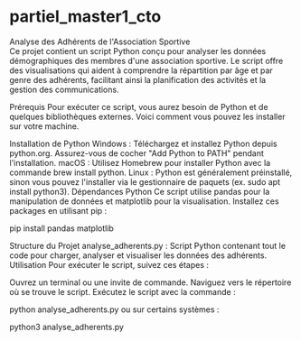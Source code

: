 # partiel_master1_cto

Analyse des Adhérents de l'Association Sportive  
Ce projet contient un script Python conçu pour analyser les données démographiques des membres d'une association sportive. Le script offre des visualisations qui aident à comprendre la répartition par âge et par genre des adhérents, facilitant ainsi la planification des activités et la gestion des communications.

Prérequis
Pour exécuter ce script, vous aurez besoin de Python et de quelques bibliothèques externes. Voici comment vous pouvez les installer sur votre machine.

Installation de Python
Windows : Téléchargez et installez Python depuis python.org. Assurez-vous de cocher "Add Python to PATH" pendant l'installation.
macOS : Utilisez Homebrew pour installer Python avec la commande brew install python.
Linux : Python est généralement préinstallé, sinon vous pouvez l'installer via le gestionnaire de paquets (ex. sudo apt install python3).
Dépendances Python
Ce script utilise pandas pour la manipulation de données et matplotlib pour la visualisation. Installez ces packages en utilisant pip :

pip install pandas matplotlib

Structure du Projet
analyse_adherents.py : Script Python contenant tout le code pour charger, analyser et visualiser les données des adhérents.
Utilisation
Pour exécuter le script, suivez ces étapes :

Ouvrez un terminal ou une invite de commande.
Naviguez vers le répertoire où se trouve le script.
Exécutez le script avec la commande :

python analyse_adherents.py
ou sur certains systèmes :

python3 analyse_adherents.py
